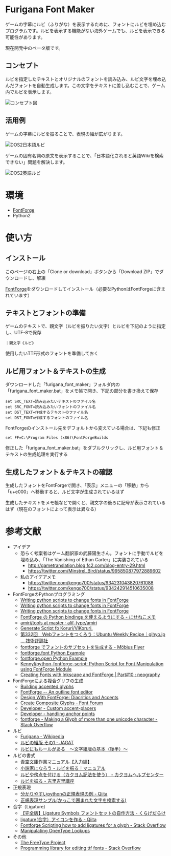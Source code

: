 ﻿# Furigana Font Maker

ゲームの字幕にルビ（ふりがな）を表示するために、フォントにルビを埋め込むプログラムです。ルビを表示する機能がない海外ゲームでも、ルビを表示できる可能性があります。

現在開発中のベータ版です。

## コンセプト

ルビを指定したテキストとオリジナルのフォントを読み込み、ルビ文字を埋め込んだフォントを自動生成します。この文字をテキストに差し込むことで、ゲーム内でルビを表示します。

![コンセプト図](https://github.com/kengo700/furigana_font_maker/blob/images/ffm_concept.jpg)


## 活用例

ゲームの字幕にルビを振ることで、表現の幅が広がります。

![DOS2日本語ルビ](https://github.com/kengo700/furigana_font_maker/blob/images/ffm_test_dos2_1.jpg)


ゲームの固有名詞の原文を表示することで、「日本語化されると英語Wikiを検索できない」問題を解決します。

![DOS2英語ルビ](https://github.com/kengo700/furigana_font_maker/blob/images/ffm_test_dos2_2.jpg)

# 環境

* [FontForge][2]
* Python2


# 使い方

## インストール

このページの右上の「Clone or download」ボタンから「Download ZIP」でダウンロードし、解凍

[FontForge][2]をダウンロードしてインストール（必要なPythonはFontForgeに含まれています）


## テキストとフォントの準備

ゲームのテキストで、親文字（ルビを振りたい文字）とルビを下記のように指定し、UTF-8で保存

    ｜親文字《ルビ》

使用したいTTF形式のフォントを準備しておく

## ルビ用フォント＆テキストの生成

ダウンロードした「furigana_font_maker」フォルダ内の「furigana_font_maker.bat」をメモ帳で開き、下記の部分を書き換えて保存

    set SRC_TEXT=読み込みたいテキストのファイル名
    set SRC_FONT=読み込みたいフォントのファイル名
    set DST_TEXT=作成するテキストのファイル名
    set DST_FONT=作成するフォントのファイル名

FontForgeのインストール先をデフォルトから変えている場合は、下記も修正

    set FF=C:\Program Files (x86)\FontForgeBuilds

修正した「furigana_font_maker.bat」をダブルクリックし、ルビ用フォント＆テキストの生成処理を実行する

## 生成したフォント＆テキストの確認

生成したフォントをFontForgeで開き、「表示」メニューの「移動」から「u+e000」へ移動すると、ルビ文字が生成されているはず

生成したテキストをメモ帳などで開くと、親文字の後ろに記号が表示されているはず（現在のフォントによって表示は異なる）
　

# 参考文献

* アイデア
    * 恐らく考案者はゲーム翻訳家の武藤陽生さん。フォントに手動でルビを埋め込み、「The Vanishing of Ethan Carter」に実装されている
        * http://gametranslation.blog.fc2.com/blog-entry-29.html
        * https://twitter.com/Minstrel_Bird/status/995850877972889602
    * 私のアイデアメモ
        * https://twitter.com/kengo700/status/934231043820761088
        * https://twitter.com/kengo700/status/934242914510635008
* FontForgeのPythonプログラミング
    * [Writing python scripts to change fonts in FontForge](https://fontforge.github.io/en-US/documentation/scripting/python/)
    * [Writing python scripts to change fonts in FontForge](https://fontforge.github.io/python.html)
    * [Writing python scripts to change fonts in FontForge](http://dmtr.org/ff.php)
    * [FontForge の Python bindings を使えるようにする - にせねこメモ](chrome://bookmarks/?id=13202#1)
    * [amiri/tools at master · alif-type/amiri](https://github.com/alif-type/amiri/tree/master/tools)
    * [Generate Script fo Koruri/VlKoruri.](https://gist.github.com/lindwurm/b24657c335bb11a520c4/9461c1690188ddd2b6d721467653e6e0072689b8)
    * [第332回　Webフォントをつくろう：Ubuntu Weekly Recipe｜gihyo.jp … 技術評論社](http://gihyo.jp/admin/serial/01/ubuntu-recipe/0332?page=2)
    * [fontforge でフォントのサブセットを生成する - Möbius Flyer](https://blog.alprosys.com/2016/03/28/genwebfonts/)
    * [fontforge.font Python Example](https://www.programcreek.com/python/example/106105/fontforge.font)
    * [fontforge.open Python Example](https://www.programcreek.com/python/example/106104/fontforge.open)
    * [Kennyl/python-fontforge-script: Python Script for Font Manipulation using FontForge Module](https://github.com/Kennyl/python-fontforge-script)
    * [Creating Fonts with Inkscape and FontForge | Part#10 : neography](https://www.reddit.com/r/neography/comments/83ovk7/creating_fonts_with_inkscape_and_fontforge_part10/)
* FontForgeによる複合グリフの生成
    * [Building accented glyphs](https://fontforge.github.io/editexample4.html#accents)
    * [FontForge -- An outline font editor](https://fontforge.github.io/overview.html#References)
    * [Design With FontForge: Diacritics and Accents](http://designwithfontforge.com/en-US/Diacritics_and_Accents.html)
    * [Create Composite Glyphs - Font Forum](https://forum.high-logic.com/viewtopic.php?t=173)
    * [Developer - Custom accent-placers](http://fontforge.10959.n7.nabble.com/Custom-accent-placers-td5400.html)
    * [Developer - handling anchor points](http://fontforge.10959.n7.nabble.com/handling-anchor-points-td1221.html)
    * [fontforge - Making a Glyph of more than one unicode character - Stack Overflow](https://stackoverflow.com/questions/45699560/making-a-glyph-of-more-than-one-unicode-character)
* ルビ
    * [Furigana - Wikipedia](https://en.wikipedia.org/wiki/Furigana)
    * [ルビの組版 その1 - JAGAT](https://www.jagat.or.jp/past_archives/content/view/3827.html)
    * [ルビにもルールがある　～文字組版の基本（後半）～](http://www.tairapromote.com/2016/10/10/ruby_rule/)
* ルビの書式
    * [青空文庫作業マニュアル【入力編】](https://www.aozora.gr.jp/aozora-manual/index-input.html#markup)
    * [小説家になろう - ルビを振る｜マニュアル](https://syosetu.com/man/ruby/)
    * [ルビや傍点を付ける（カクヨム記法を使う） - カクヨムヘルプセンター](https://kakuyomu.jp/help/entry/notation)
    * [ルビを振る - 吉里吉里講座](http://novel.yukigesho.com/kirikiri/a014.htm)
* 正規表現
    * [分かりやすいpythonの正規表現の例 - Qiita](https://qiita.com/luohao0404/items/7135b2b96f9b0b196bf3)
    * [正規表現サンプル(かっこで囲まれた文字を検索する)](http://hodade.com/seiki/page.php?s_kakko)
* 合字（Ligature）
    * [【完全版】Ligature Symbols フォントセットの自作方法 - くらげだらけ](http://kudakurage.hatenadiary.com/entry/20120720/1342749116)
    * [ligature(合字）アイコンを作る - Qiita](https://qiita.com/itoz/items/778cff14344da6f1743a)
    * [Fontforge Scripting how to add ligatures for a glyph - Stack Overflow](https://stackoverflow.com/questions/10902593/fontforge-scripting-how-to-add-ligatures-for-a-glyph)
    * [Manipulating OpenType Lookups](https://fontforge.github.io/lookups.html)
* その他
    * [The FreeType Project](https://www.freetype.org/)
    * [Programming library for editing ttf fonts - Stack Overflow](https://stackoverflow.com/questions/7686360/programming-library-for-editing-ttf-fonts)

[1]:https://ja.wikipedia.org/wiki/%E7%A7%81%E7%94%A8%E9%9D%A2
[2]:https://fontforge.github.io/

